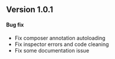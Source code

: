 ## Version 1.0.1

#### Bug fix

- Fix composer annotation autoloading
- Fix inspector errors and code cleaning
- Fix some documentation issue
